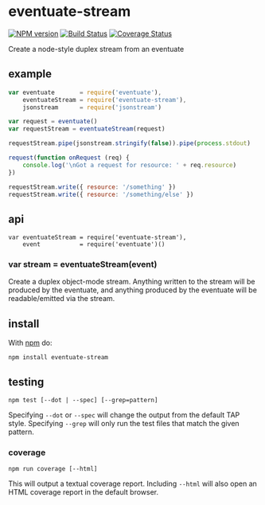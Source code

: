 # eventuate-stream

[![NPM version](https://badge.fury.io/js/eventuate-stream.png)](http://badge.fury.io/js/eventuate-stream)
[![Build Status](https://travis-ci.org/jasonpincin/eventuate-stream.svg?branch=master)](https://travis-ci.org/jasonpincin/eventuate-stream)
[![Coverage Status](https://coveralls.io/repos/jasonpincin/eventuate-stream/badge.png?branch=master)](https://coveralls.io/r/jasonpincin/eventuate-stream?branch=master)

Create a node-style duplex stream from an eventuate

## example

```javascript
var eventuate       = require('eventuate'),
    eventuateStream = require('eventuate-stream'),
    jsonstream      = require('jsonstream')

var request = eventuate()
var requestStream = eventuateStream(request)

requestStream.pipe(jsonstream.stringify(false)).pipe(process.stdout)

request(function onRequest (req) {
    console.log('\nGot a request for resource: ' + req.resource)
})

requestStream.write({ resource: '/something' })
requestStream.write({ resource: '/something/else' })
```

## api

```
var eventuateStream = require('eventuate-stream'),
    event           = require('eventuate')()
```

### var stream = eventuateStream(event)

Create a duplex object-mode stream. Anything written to the stream will be produced by the eventuate, and anything produced by the eventuate will be readable/emitted via the stream.

## install

With [npm](https://npmjs.org) do:

```
npm install eventuate-stream
```

## testing

`npm test [--dot | --spec] [--grep=pattern]`

Specifying `--dot` or `--spec` will change the output from the default TAP style. 
Specifying `--grep` will only run the test files that match the given pattern.

### coverage

`npm run coverage [--html]`

This will output a textual coverage report. Including `--html` will also open 
an HTML coverage report in the default browser.
